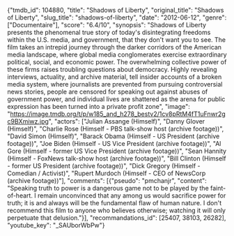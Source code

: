 {"tmdb_id": 104880, "title": "Shadows of Liberty", "original_title": "Shadows of Liberty", "slug_title": "shadows-of-liberty", "date": "2012-06-12", "genre": ["Documentaire"], "score": "6.4/10", "synopsis": "Shadows of Liberty presents the phenomenal true story of today's disintegrating freedoms within the U.S. media, and government, that they don't want you to see. The film takes an intrepid journey through the darker corridors of the American media landscape, where global media conglomerates exercise extraordinary political, social, and economic power. The overwhelming collective power of these firms raises troubling questions about democracy. Highly revealing interviews, actuality, and archive material, tell insider accounts of a broken media system, where journalists are prevented from pursuing controversial news stories, people are censored for speaking out against abuses of government power, and individual lives are shattered as the arena for public expression has been turned into a private profit zone", "image": "https://image.tmdb.org/t/p/w185_and_h278_bestv2/1cv8pRtM4fT1uFnwr2gc9BXmiwz.jpg", "actors": ["Julian Assange (Himself)", "Danny Glover (Himself)", "Charlie Rose (Himself - PBS talk-show host (archive footage))", "David Simon (Himself)", "Barack Obama (Himself - US President (archive footage))", "Joe Biden (Himself - US Vice President (archive footage))", "Al Gore (Himself - former US Vice President (archive footage))", "Sean Hannity (Himself - FoxNews talk-show host (archive footage))", "Bill Clinton (Himself - former US President (archive footage))", "Dick Gregory (Himself - Comedian / Activist)", "Rupert Murdoch (Himself - CEO of NewsCorp (archive footage))"], "comments": [{"pseudo": "pmchanjr", "content": "Speaking truth to power is a dangerous game not to be played by the faint-of-heart.  I remain unconvinced that any among us would sacrifice power for truth; it is and always will be the fundamental flaw of human nature.  I don't recommend this film to anyone who believes otherwise; watching it will only perpetuate that delusion."}], "recommandations_id": [25407, 38103, 26282], "youtube_key": "_SAUborWbPw"}